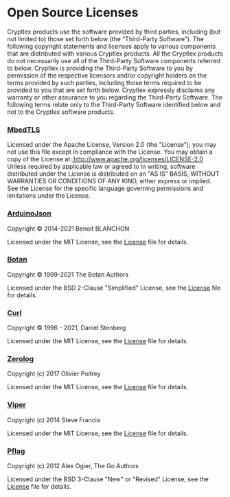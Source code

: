# Open Source Licenses

Cryptlex products use the software provided by third parties, including \(but not limited to\) those set forth below \(the “Third-Party Software”\). The following copyright statements and licenses apply to various components that are distributed with various Cryptlex products. All the Cryptlex products do not necessarily use all of the Third-Party Software components referred to below. Cryptlex is providing the Third-Party Software to you by permission of the respective licensors and/or copyright holders on the terms provided by such parties, including those terms required to be provided to you that are set forth below. Cryptlex expressly disclaims any warranty or other assurance to you regarding the Third-Party Software. The following terms relate only to the Third-Party Software identified below and not to the Cryptlex software products.

### [MbedTLS](https://github.com/ARMmbed/mbedtls)

Licensed under the Apache License, Version 2.0 \(the "License"\); you may not use this file except in compliance with the License. You may obtain a copy of the License at:[ http://www.apache.org/licenses/LICENSE-2.0  
](%20%20%20http://www.apache.org/licenses/LICENSE-2.0
)Unless required by applicable law or agreed to in writing, software distributed under the License is distributed on an "AS IS" BASIS, WITHOUT WARRANTIES OR CONDITIONS OF ANY KIND, either express or implied. See the License for the specific language governing permissions and limitations under the License.

### [ArduinoJson](https://github.com/bblanchon/ArduinoJson)

Copyright © 2014-2021 Benoit BLANCHON

Licensed under the MIT License, see the [License](https://github.com/bblanchon/ArduinoJson/blob/6.x/LICENSE.md) file for details.

### [Botan](https://github.com/randombit/botan)

Copyright © 1999-2021 The Botan Authors

Licensed under the BSD 2-Clause "Simplified" License, see the [License](https://github.com/randombit/botan/blob/master/license.txt) file for details.

### [Curl](https://github.com/curl/curl)

Copyright © 1996 - 2021, Daniel Stenberg

Licensed under the MIT License, see the [License](https://github.com/curl/curl/blob/master/COPYING) file for details.

### [Zerolog](https://github.com/rs/zerolog)

Copyright \(c\) 2017 Olivier Poitrey

Licensed under the MIT License, see the [License](https://github.com/rs/zerolog/blob/master/LICENSE) file for details.

### [Viper](https://github.com/spf13/viper)

Copyright \(c\) 2014 Steve Francia

Licensed under the MIT License, see the [License](https://github.com/spf13/viper/blob/master/LICENSE) file for details.

### [Pflag](https://github.com/spf13/pflag)

Copyright \(c\) 2012 Alex Ogier, The Go Authors

Licensed under the BSD 3-Clause "New" or "Revised" License, see the [License](https://github.com/spf13/pflag/blob/master/LICENSE) file for details.

### 

